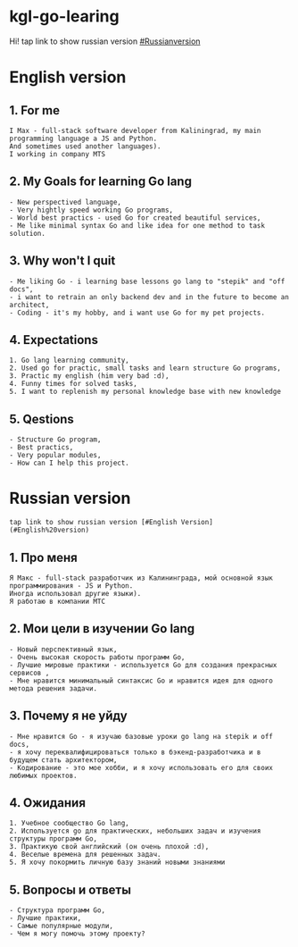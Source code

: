 # kgl-go-learing

Hi! tap link to show russian version [#Russianversion](#Russian%20version)
# English version
 ## 1. For me
    I Max - full-stack software developer from Kaliningrad, my main programming language a JS and Python.
    And sometimes used another languages).
    I working in company MTS
 ## 2. My Goals for learning Go lang
    - New perspectived language, 
    - Very hightly speed working Go programs,
    - World best practics - used Go for created beautiful services,
    - Me like minimal syntax Go and like idea for one method to task solution.
 ## 3. Why won't I quit
    - Me liking Go - i learning base lessons go lang to "stepik" and "off docs",
    - i want to retrain an only backend dev and in the future to become an architect,
    - Coding - it's my hobby, and i want use Go for my pet projects.
 ## 4. Expectations
    1. Go lang learning community,
    2. Used go for practic, small tasks and learn structure Go programs,
    3. Practic my english (him very bad :d),
    4. Funny times for solved tasks,
    5. I want to replenish my personal knowledge base with new knowledge
## 5. Qestions
    - Structure Go program,
    - Best practics,
    - Very popular modules,
    - How can I help this project.

# Russian version
    tap link to show russian version [#English Version](#English%20version)
 ## 1. Про меня
    Я Макс - full-stack разработчик из Калининграда, мой основной язык программирования - JS и Python.
    Иногда использовал другие языки).
    Я работаю в компании МТС
 ## 2. Мои цели в изучении Go lang
    - Новый перспективный язык,
    - Очень высокая скорость работы программ Go,
    - Лучшие мировые практики - используется Go для создания прекрасных сервисов ,
    - Мне нравится минимальный синтаксис Go и нравится идея для одного метода решения задачи.
 ## 3. Почему я не уйду
    - Мне нравится Go - я изучаю базовые уроки go lang на stepik и off docs,
    - я хочу переквалифицироваться только в бэкенд-разработчика и в будущем стать архитектором,
    - Кодирование - это мое хобби, и я хочу использовать его для своих любимых проектов.
 ## 4. Ожидания
    1. Учебное сообщество Go lang,
    2. Используется go для практических, небольших задач и изучения структуры программ Go,
    3. Практикую свой английский (он очень плохой :d),
    4. Веселые времена для решенных задач.
    5. Я хочу покормить личную базу знаний новыми знаниями
 ## 5. Вопросы и ответы
    - Структура программ Go,
    - Лучшие практики,
    - Самые популярные модули,
    - Чем я могу помочь этому проекту?